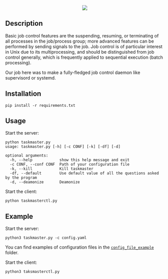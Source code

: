 <div align="center">
  <picture>
    <source media="(prefers-color-scheme: dark)" srcset="https://github.com/owalid/task_master/assets/28403617/c525087f-a5fd-48ca-ab7b-8f9b61000834">
    <source media="(prefers-color-scheme: light)" srcset="https://github.com/owalid/task_master/assets/28403617/17f5466a-c5a5-43e9-8a6c-f8615e278edf">
    <img src="https://github.com/owalid/task_master/assets/28403617/17f5466a-c5a5-43e9-8a6c-f8615e278edf">
  </picture>
</div>


## Description

Basic job control features are the suspending, resuming, or terminating of all processes in the job/process group; more advanced features can be performed by sending signals to the job. Job control is of particular interest in Unix due to its multiprocessing, and should be distinguished from job control generally, which is frequently applied to sequential execution (batch processing).

Our job here was to make a fully-fledged job control daemon like supervisord or systemd.

## Installation

```bash-session
pip install -r requirements.txt
```

## Usage

Start the server:

```
python taskmaster.py
usage: taskmaster.py [-h] [-c CONF] [-k] [-df] [-d]

optional arguments:
  -h, --help            show this help message and exit
  -c CONF, --conf CONF  Path of your configuration file
  -k, --kill            Kill taskmaster
  -df, --default        Use default value of all the questions asked by the program
  -d, --deamonize       Deamonize
```

Start the client:

```bash-session
python taskmasterctl.py
```

## Example

Start the server:

```bash-session
python3 taskmaster.py -c config.yaml
```

You can find examples of configuration files in the [`config_file_example`](https://github.com/owalid/task_master/tree/main/config_file_example) folder.

Start the client:

```bash-session
python3 taksmasterctl.py
```